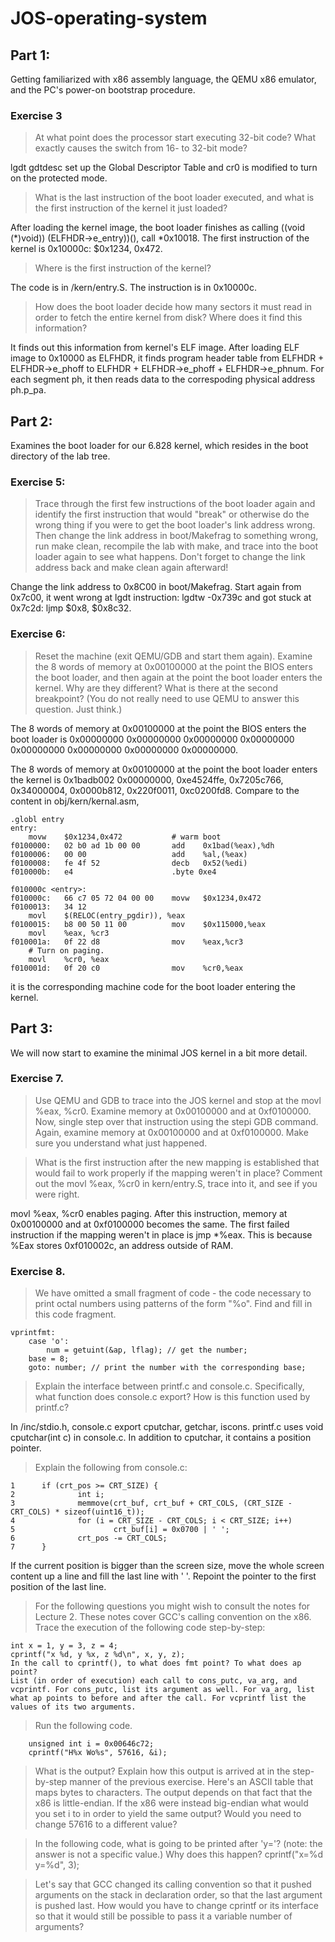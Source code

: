 # JOS-operating-system
 
## Part 1:
 
Getting familiarized with x86 assembly language, the QEMU x86 emulator, and the PC's power-on bootstrap procedure. 
 

### Exercise 3
 
>At what point does the processor start executing 32-bit code? What exactly causes the switch from 16- to 32-bit mode?

lgdt gdtdesc set up the Global Descriptor Table and cr0 is modified to turn on the protected mode.

>What is the last instruction of the boot loader executed, and what is the first instruction of the kernel it just loaded?

After loading the kernel image, the boot loader finishes as calling ((void (\*)void)) (ELFHDR->e_entry))(), call \*0x10018. The first instruction of the kernel is 0x10000c: $0x1234, 0x472.

>Where is the first instruction of the kernel?

The code is in /kern/entry.S. The instruction is in 0x10000c.

>How does the boot loader decide how many sectors it must read in order to fetch the entire kernel from disk? Where does it find this information?

It finds out this information from kernel's ELF image. After loading ELF image to 0x10000 as ELFHDR, it finds program header table from ELFHDR + ELFHDR->e_phoff to ELFHDR + ELFHDR->e_phoff + ELFHDR->e_phnum. For each segment ph, it then reads data to the correspoding physical address ph.p_pa.

## Part 2:
 
Examines the boot loader for our 6.828 kernel, which resides in the boot directory of the lab tree. 

### Exercise 5: 
>Trace through the first few instructions of the boot loader again and identify the first instruction that would "break" or otherwise do the wrong thing if you were to get the boot loader's link address wrong. Then change the link address in boot/Makefrag to something wrong, run make clean, recompile the lab with make, and trace into the boot loader again to see what happens. Don't forget to change the link address back and make clean again afterward!

Change the link address to 0x8C00 in boot/Makefrag. Start again from 0x7c00, it went wrong at lgdt instruction: lgdtw -0x739c and got stuck at 0x7c2d: ljmp $0x8, $0x8c32.

### Exercise 6:
>Reset the machine (exit QEMU/GDB and start them again). Examine the 8 words of memory at 0x00100000 at the point the BIOS enters the boot loader, and then again at the point the boot loader enters the kernel. Why are they different? What is there at the second breakpoint? (You do not really need to use QEMU to answer this question. Just think.)

The 8 words of memory at 0x00100000 at the point the BIOS enters the boot loader is 0x00000000 0x00000000 0x00000000 0x00000000 0x00000000 0x00000000 0x00000000 0x00000000.

The 8 words of memory at 0x00100000 at the point the boot loader enters the kernel is 0x1badb002 0x00000000, 0xe4524ffe, 0x7205c766, 0x34000004, 0x0000b812, 0x220f0011, 0xc0200fd8. Compare to the content in obj/kern/kernal.asm, 

```{r}
.globl entry
entry:
	movw	$0x1234,0x472			# warm boot
f0100000:	02 b0 ad 1b 00 00    	add    0x1bad(%eax),%dh
f0100006:	00 00                	add    %al,(%eax)
f0100008:	fe 4f 52             	decb   0x52(%edi)
f010000b:	e4                   	.byte 0xe4

f010000c <entry>:
f010000c:	66 c7 05 72 04 00 00 	movw   $0x1234,0x472
f0100013:	34 12 
	movl	$(RELOC(entry_pgdir)), %eax
f0100015:	b8 00 50 11 00       	mov    $0x115000,%eax
	movl	%eax, %cr3
f010001a:	0f 22 d8             	mov    %eax,%cr3
	# Turn on paging.
	movl	%cr0, %eax
f010001d:	0f 20 c0             	mov    %cr0,%eax
```

it is the corresponding machine code for the boot loader entering the kernel.

## Part 3:
We will now start to examine the minimal JOS kernel in a bit more detail.

### Exercise 7. 
>Use QEMU and GDB to trace into the JOS kernel and stop at the movl %eax, %cr0. Examine memory at 0x00100000 and at 0xf0100000. Now, single step over that instruction using the stepi GDB command. Again, examine memory at 0x00100000 and at 0xf0100000. Make sure you understand what just happened.

>What is the first instruction after the new mapping is established that would fail to work properly if the mapping weren't in place? Comment out the movl %eax, %cr0 in kern/entry.S, trace into it, and see if you were right.

movl %eax, %cr0 enables paging. After this instruction, memory at 0x00100000 and at 0xf0100000 becomes the same. The first failed instruction if the mapping weren't in place is jmp *%eax. This is because %Eax stores 0xf010002c, an address outside of RAM.

### Exercise 8. 
> We have omitted a small fragment of code - the code necessary to print octal numbers using patterns of the form "%o". Find and fill in this code fragment.

```{r}
vprintfmt:
    case 'o':
    	num = getuint(&ap, lflag); // get the number;
	base = 8;
	goto: number; // print the number with the corresponding base;
```
> Explain the interface between printf.c and console.c. Specifically, what function does console.c export? How is this function used by printf.c?

In /inc/stdio.h, console.c export cputchar, getchar, iscons. printf.c uses void cputchar(int c) in console.c. In addition to cputchar, it contains a position pointer.

> Explain the following from console.c:
```{r}
1      if (crt_pos >= CRT_SIZE) {
2              int i;
3              memmove(crt_buf, crt_buf + CRT_COLS, (CRT_SIZE - CRT_COLS) * sizeof(uint16_t));
4              for (i = CRT_SIZE - CRT_COLS; i < CRT_SIZE; i++)
5                      crt_buf[i] = 0x0700 | ' ';
6              crt_pos -= CRT_COLS;
7      }
```
If the current position is bigger than the screen size, move the whole screen content up a line and fill the last line with '   '. Repoint the pointer to the first position of the last line.

> For the following questions you might wish to consult the notes for Lecture 2. These notes cover GCC's calling convention on the x86. Trace the execution of the following code step-by-step:

```{r}
int x = 1, y = 3, z = 4;
cprintf("x %d, y %x, z %d\n", x, y, z);
In the call to cprintf(), to what does fmt point? To what does ap point?
List (in order of execution) each call to cons_putc, va_arg, and vcprintf. For cons_putc, list its argument as well. For va_arg, list what ap points to before and after the call. For vcprintf list the values of its two arguments.
```

> Run the following code.
```{r}
    unsigned int i = 0x00646c72;
    cprintf("H%x Wo%s", 57616, &i);
```
> What is the output? Explain how this output is arrived at in the step-by-step manner of the previous exercise. Here's an ASCII table that maps bytes to characters.
The output depends on that fact that the x86 is little-endian. If the x86 were instead big-endian what would you set i to in order to yield the same output? Would you need to change 57616 to a different value?

> In the following code, what is going to be printed after 'y='? (note: the answer is not a specific value.) Why does this happen?
    cprintf("x=%d y=%d", 3);
    
> Let's say that GCC changed its calling convention so that it pushed arguments on the stack in declaration order, so that the last argument is pushed last. How would you have to change cprintf or its interface so that it would still be possible to pass it a variable number of arguments?

